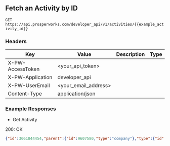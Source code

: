 ## Fetch an Activity by ID

```GET https://api.prosperworks.com/developer_api/v1/activities/{{example_activity_id}}```

### Headers

Key | Value | Description | Type
--- | --- | --- | ---
X-PW-AccessToken | <your_api_token> |  | 
X-PW-Application | developer_api |  | 
X-PW-UserEmail | <your_email_address> |  | 
Content-Type | application/json |  | 
### Example Responses

- Get Activity

200: OK
```json
{"id":3061844454,"parent":{"id":9607580,"type":"company"},"type":{"id":190711,"category":"user"},"user_id":137658,"details":"Demo phone call","activity_date":1496710783,"old_value":null,"new_value":null,"date_created":1496710787,"date_modified":1496710783}
```